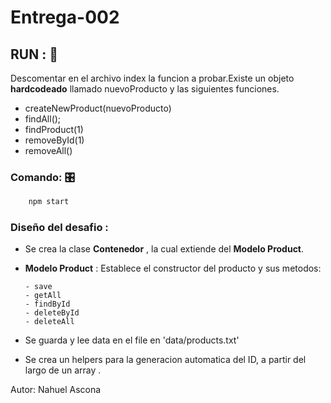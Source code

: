# Entrega-002

##  RUN : 🚗 

Descomentar en el archivo index la funcion a probar.Existe un objeto **hardcodeado** llamado nuevoProducto y las siguientes funciones.

- createNewProduct(nuevoProducto)
- findAll();
- findProduct(1) 
- removeById(1)
- removeAll()

### Comando: 🎛️

```sh
    npm start
```
### Diseño del desafio : 

- Se crea la clase **Contenedor** , la cual extiende del **Modelo Product**.
- **Modelo Product** : Establece el constructor del producto y sus metodos:  

      - save
      - getAll
      - findById
      - deleteById
      - deleteAll
- Se guarda y lee data en el file en 'data/products.txt'
- Se crea un helpers para la generacion automatica del ID, a partir del largo de un array .

Autor: Nahuel Ascona


